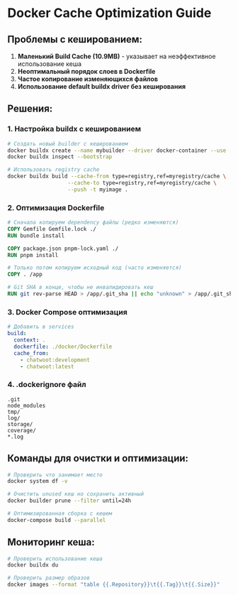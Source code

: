 # Docker Cache Optimization Guide

## Проблемы с кешированием:

1. **Маленький Build Cache (10.9MB)** - указывает на неэффективное использование кеша
2. **Неоптимальный порядок слоев в Dockerfile**
3. **Частое копирование изменяющихся файлов**
4. **Использование default buildx driver без кеширования**

## Решения:

### 1. Настройка buildx с кешированием

```bash
# Создать новый builder с кешированием
docker buildx create --name mybuilder --driver docker-container --use
docker buildx inspect --bootstrap

# Использовать registry cache
docker buildx build --cache-from type=registry,ref=myregistry/cache \
                   --cache-to type=registry,ref=myregistry/cache \
                   --push -t myimage .
```

### 2. Оптимизация Dockerfile

```dockerfile
# Сначала копируем dependency файлы (редко изменяются)
COPY Gemfile Gemfile.lock ./
RUN bundle install

COPY package.json pnpm-lock.yaml ./
RUN pnpm install

# Только потом копируем исходный код (часто изменяется)
COPY . /app

# Git SHA в конце, чтобы не инвалидировать кеш
RUN git rev-parse HEAD > /app/.git_sha || echo "unknown" > /app/.git_sha
```

### 3. Docker Compose оптимизация

```yaml
# Добавить в services
build:
  context: .
  dockerfile: ./docker/Dockerfile
  cache_from:
    - chatwoot:development
    - chatwoot:latest
```

### 4. .dockerignore файл

```
.git
node_modules
tmp/
log/
storage/
coverage/
*.log
```

## Команды для очистки и оптимизации:

```bash
# Проверить что занимает место
docker system df -v

# Очистить unused кеш но сохранить активный
docker builder prune --filter until=24h

# Оптимизированная сборка с кешем
docker-compose build --parallel
```

## Мониторинг кеша:

```bash
# Проверить использование кеша
docker buildx du

# Проверить размер образов
docker images --format "table {{.Repository}}\t{{.Tag}}\t{{.Size}}"
```
